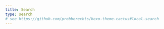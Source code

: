 ```yaml
---
title: Search
type: search
# see https://github.com/probberechts/hexo-theme-cactus#local-search
---
```


